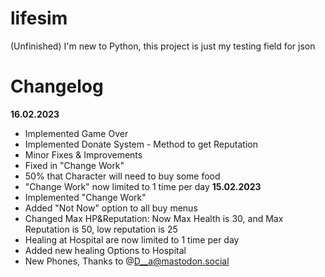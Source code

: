 # lifesim
(Unfinished) I'm new to Python, this project is just my testing field for json
# Changelog
**16.02.2023**
- Implemented Game Over
- Implemented Donate System - Method to get Reputation 
- Minor Fixes & Improvements
- Fixed in "Change Work"
- 50% that Character will need to buy some food
- "Change Work" now limited to 1 time per day
**15.02.2023**
- Implemented "Change Work"
- Added "Not Now" option to all buy menus
- Changed Max HP&Reputation: Now Max Health is 30, and Max Reputation is 50, low reputation is 25
- Healing at Hospital are now limited to 1 time per day
- Added new healing Options to Hospital
- New Phones, Thanks to @D__a@mastodon.social 
